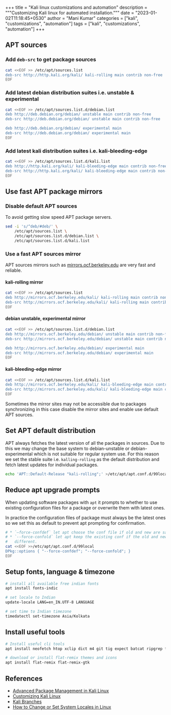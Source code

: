 +++
title = "Kali linux customizations and automation"
description = """Customizing Kali linux for automated installation."""
date = "2023-01-02T11:18:45+0530"
author = "Mani Kumar"
categories = ["kali", "customizations", "automation"]
tags = ["kali", "customizations", "automation"]
+++

APT sources
-----------

### Add `deb-src` to get package sources

```bash
cat <<EOF >> /etc/apt/sources.list
deb-src http://http.kali.org/kali/ kali-rolling main contrib non-free
EOF
```

### Add latest debian distribution suites i.e. unstable & experimental

```bash
cat <<EOF >> /etc/apt/sources.list.d/debian.list
deb http://deb.debian.org/debian/ unstable main contrib non-free
deb-src http://deb.debian.org/debian/ unstable main contrib non-free

deb http://deb.debian.org/debian/ experimental main
deb-src http://deb.debian.org/debian/ experimental main
EOF
```

### Add latest kali distribution suites i.e. kali-bleeding-edge

```bash
cat <<EOF >> /etc/apt/sources.list.d/kali.list
deb http://http.kali.org/kali/ kali-bleeding-edge main contrib non-free
deb-src http://http.kali.org/kali/ kali-bleeding-edge main contrib non-free
EOF
```

Use fast APT package mirrors
----------------------------

### Disable default APT sources

To avoid getting slow speed APT package servers.

```bash
sed -i 's/^deb/#deb/' \
	/etc/apt/sources.list \
	/etc/apt/sources.list.d/debian.list \
	/etc/apt/sources.list.d/kali.list
```

### Use a fast APT sources mirror

APT sources mirrors such as [mirrors.ocf.berkeley.edu][5] are very fast and
reliable.

#### kali-rolling mirror

<!-- markdownlint-disable MD013 -->

```bash
cat <<EOF >> /etc/apt/sources.list
deb http://mirrors.ocf.berkeley.edu/kali/ kali-rolling main contrib non-free
deb-src http://mirrors.ocf.berkeley.edu/kali/ kali-rolling main contrib non-free
EOF
```

#### debian unstable, experimental mirror

```bash
cat <<EOF >> /etc/apt/sources.list.d/debian.list
deb http://mirrors.ocf.berkeley.edu/debian/ unstable main contrib non-free
deb-src http://mirrors.ocf.berkeley.edu/debian/ unstable main contrib non-free

deb http://mirrors.ocf.berkeley.edu/debian/ experimental main
deb-src http://mirrors.ocf.berkeley.edu/debian/ experimental main
EOF
```

#### kali-bleeding-edge mirror

```bash
cat <<EOF >> /etc/apt/sources.list.d/kali.list
deb http://mirrors.ocf.berkeley.edu/kali/ kali-bleeding-edge main contrib non-free
deb-src http://mirrors.ocf.berkeley.edu/kali/ kali-bleeding-edge main contrib non-free
EOF
```

<!-- markdownlint-enable MD013 -->

Sometimes the mirror sites may not be accessible due to packages synchronizing
in this case disable the mirror sites and enable use default APT sources.

Set APT default distribution
----------------------------

APT always fetches the latest version of all the packages in sources. Due to
this we may change the base system to debian-unstable or debian-experimental
which is not suitable for regular system use. For this reason we set the
stable suite i.e. `kalling-rolling` as the default distribution and fetch
latest updates for individual packages.

```bash
echo 'APT::Default-Release "kali-rolling";' >/etc/apt/apt.conf.d/99local
```

Reduce apt upgrade prompts
--------------------------

When updating software packages with `apt` it prompts to whether to use
existing configuration files for a package or overwrite them with latest ones.

In practice the configuration files of package must always be the latest ones
so we set this as default to prevent apt prompting for confirmation.

```bash
# * `–force-confdef` let apt choose the conf file if old and new are same.
# * `--force-confold` let apt keep the existing conf if the old and new are
#   different.
cat <<EOF >>/etc/apt/apt.conf.d/99local
DPkg::options { "--force-confdef"; "--force-confold"; }
EOF
```

Setup fonts, language & timezone
--------------------------------

```bash
# install all available free indian fonts
apt install fonts-indic

# set locale to Indian
update-locale LANG=en_IN.UTF-8 LANGUAGE

# set time to Indian timezone
timedatectl set-timezone Asia/Kolkata
```

Install useful tools
--------------------

```bash
# Install useful cli tools
apt install neofetch htop xclip dict m4 git tig expect batcat ripgrep fd-find

# download or install flat-remix themes and icons
apt install flat-remix flat-remix-gtk
```

References
----------

* [Advanced Package Management in Kali Linux][1]
* [Customizing Kali Linux][2]
* [Kali Branches][3]
* [How to Change or Set System Locales in Linux][4]

[1]: https://www.kali.org/blog/advanced-package-management-in-kali-linux/
[2]: https://www.offensive-security.com/kali-linux/kali-linux-customization/
[3]: https://www.kali.org/docs/general-use/kali-branches/
[4]: https://www.tecmint.com/set-system-locales-in-linux/
[5]: https://mirrors.ocf.berkeley.edu
